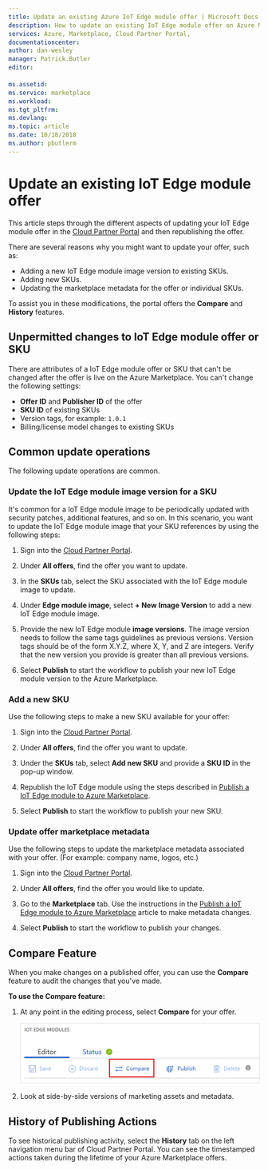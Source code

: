 ```yaml
---
title: Update an existing Azure IoT Edge module offer | Microsoft Docs
description: How to update an existing IoT Edge module offer on Azure Marketplace.
services: Azure, Marketplace, Cloud Partner Portal, 
documentationcenter:
author: dan-wesley
manager: Patrick.Butler  
editor:

ms.assetid: 
ms.service: marketplace
ms.workload: 
ms.tgt_pltfrm: 
ms.devlang: 
ms.topic: article
ms.date: 10/18/2018
ms.author: pbutlerm
---
```


# Update an existing IoT Edge module offer

This article steps through the different aspects of updating your IoT Edge module offer in the [Cloud Partner Portal](https://cloudpartner.azure.com/) and then republishing the offer.

There are several reasons why you might want to update your offer, such as:

-  Adding a new IoT Edge module image version to existing SKUs.
-  Adding new SKUs.
-  Updating the marketplace metadata for the offer or individual SKUs.

To assist you in these modifications, the portal offers the **Compare** and **History** features.  


## Unpermitted changes to IoT Edge module offer or SKU

There are attributes of a IoT Edge module offer or SKU that can't be changed after the  offer is live on the Azure Marketplace. You can't change the following settings:

-  **Offer ID** and **Publisher ID** of the offer
-  **SKU ID** of existing SKUs
-  Version tags, for example: `1.0.1`
-  Billing/license model changes to existing SKUs

## Common update operations

The following update operations are common.

### Update the IoT Edge module image version for a SKU

It's common for a IoT Edge module image to be periodically updated with security patches, additional features, and so on. In this scenario, you want to update the IoT Edge module image that your SKU references by using the following steps:

1.  Sign into the [Cloud Partner Portal](https://cloudpartner.azure.com/).

2.  Under **All offers**, find the offer you want to update.

3.  In the **SKUs** tab, select the SKU associated with the IoT Edge module image to update.

4.  Under **Edge module image**, select **+ New Image Version** to add a new IoT Edge module image.

5.  Provide the new IoT Edge module **image versions**. The image version needs to follow the same tags guidelines as previous versions. Version tags should be of the form X.Y.Z, where X, Y, and Z are integers. Verify that the new version you provide is greater than all previous versions.

6.  Select **Publish** to start the workflow to publish your new IoT Edge module version to the Azure Marketplace.

### Add a new SKU

Use the following steps to make a new SKU available for your offer: 

1.  Sign into the [Cloud Partner Portal](https://cloudpartner.azure.com/).

2.  Under **All offers**, find the offer you want to update.

3.  Under the **SKUs** tab, select **Add new SKU** and provide a **SKU ID** in the pop-up window.

4.  Republish the IoT Edge module using the steps described in [Publish a IoT Edge module to Azure Marketplace](./cpp-publish-offer.md).

5.  Select **Publish** to start the workflow to publish your new SKU.


### Update offer marketplace metadata

Use the following steps to update the marketplace metadata associated with your offer. (For example: company name, logos, etc.)

1.  Sign into the [Cloud Partner Portal](https://cloudpartner.azure.com/).

2.  Under **All offers**, find the offer you would like to update.

3.  Go to the **Marketplace** tab. Use the  instructions in the [Publish a IoT Edge module to Azure Marketplace](./cpp-publish-offer.md) article to make metadata changes.

4.  Select **Publish** to start the workflow to publish your changes.

## Compare Feature

When you make changes on a published offer, you can use the **Compare** feature to audit the changes that you've made. 

**To use the Compare feature:**

1.  At any point in the editing process, select **Compare** for your offer.

    ![Compare feature button](./media/iot-edge-module-compare.png)


2.  Look at side-by-side versions of marketing assets and metadata.


## History of Publishing Actions

To see historical publishing activity, select the **History** tab on the left navigation menu bar of Cloud Partner Portal. You can see the timestamped actions taken during the lifetime of your Azure Marketplace offers.  <!-- Need to find correct link here:  legal time windowsFor more information, see [History page](cpp-history-page.md) -->
